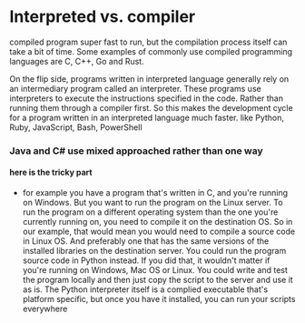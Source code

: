 # Interpreted vs. compiler

compiled program super fast to run, but the compilation process itself can take a bit of time. Some examples of commonly use compiled programming languages are C, C++, Go and Rust.

On the flip side, programs written in interpreted language generally rely on an intermediary program called an interpreter. These programs use interpreters to execute the instructions specified in the code. Rather than running them through a compiler first. So this makes the development cycle for a program written in an interpreted language much faster.
like Python, Ruby, JavaScript, Bash, PowerShell

### Java and C# use mixed approached rather than one way

#### here is the tricky part
* for example you have a program that's written in C, and you're running on Windows. But you want to run the program on the Linux server. To run the program on a different operating system than the one you're currently running on, you need to compile it on the destination OS. So in our example, that would mean you would need to compile a source code in Linux OS. And preferably one that has the same versions of the installed libraries on the destination server. You could run the program source code in Python instead. If you did that, it wouldn't matter if you're running on Windows, Mac OS or Linux. You could write and test the program locally and then just copy the script to the server and use it as is. The Python interpreter itself is a complied executable that's platform specific, but once you have it installed, you can run your scripts everywhere
